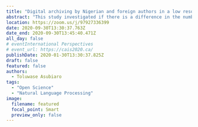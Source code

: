 ```yaml
---
title: "Digital archiving by Nigerian and foreign authors in a low resource context: A Content Analysis of publications on Natural Language Processing of Nigerian Languages"
abstract: "This study investigated if there is a difference in the number of articles, datasets and computer codes that foreign and Nigerian authors of scientific publications on natural language processing (NLP) of Nigerian languages deposited in online digital archives. Relevant articles were systematically retrieved from Google, Web of Science and Scopus. Authorship type and data archiving information was extracted from the full text of the relevant publications. Result shows that papers with foreign authorship (80.4%) published their articles in non-commercial repositories, more than papers with Nigerian authorship (55.3%). Similarly, few papers with foreign authorship deposited research data (19.1%) and computer codes (10.4%), while none of the papers with Nigerian authorship did. It was recommended that librarians in Nigeria should create awareness on the benefits of digital archiving and open science."
location: https://zoom.us/j/97927336399
date: 2020-09-30T13:30:37.763Z
date_end: 2020-09-30T13:45:40.471Z
all_day: false
# eventInternational Perspectives
# event_url: https://cais2020.ca/
publishDate: 2020-01-30T13:30:37.825Z
draft: false
featured: false
authors:
  - Toluwase Asubiaro
tags:
  - "Open Science"
  - "Natural Language Processing"
image:
  filename: featured
  focal_point: Smart
  preview_only: false
---
```

